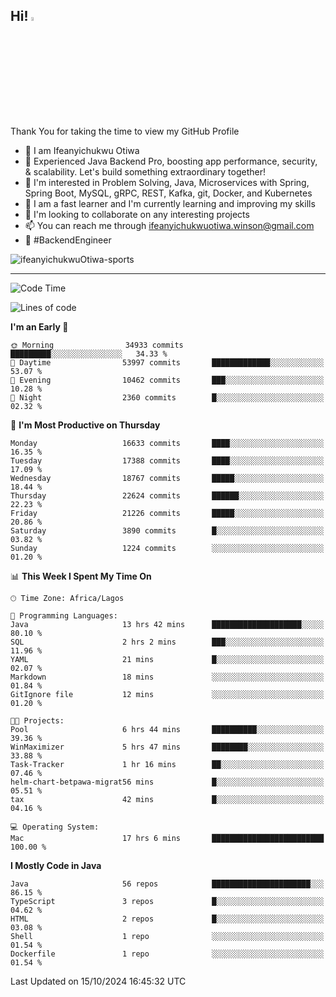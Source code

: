 <!-- BLOG-POST-LIST:START --><!-- BLOG-POST-LIST:END -->

## Hi! <img src="https://media.giphy.com/media/hvRJCLFzcasrR4ia7z/giphy.gif" width="4%"> 

Thank You for taking the time to view my GitHub Profile

- 👋 I am Ifeanyichukwu Otiwa
- 🚀 Experienced Java Backend Pro, boosting app performance, security, & scalability. Let's build something extraordinary together!
- 👀 I'm interested in Problem Solving, Java, Microservices with Spring, Spring Boot, MySQL, gRPC, REST, Kafka, git, Docker, and Kubernetes
- 🌱 I am a fast learner and I'm currently learning and improving my skills
- 💞️ I'm looking to collaborate on any interesting projects
- 📫 You can reach me through ifeanyichukwuotiwa.winson@gmail.com
- 🚀 #BackendEngineer

<p align="left" marginTop="10px"> <img src="https://komarev.com/ghpvc/?username=ifeanyichukwuOtiwa-sports&label=Profile%20views&color=0e75b6&style=for-the-badge" alt="ifeanyichukwuOtiwa-sports" /> </p>

***

<!--START_SECTION:waka-->
![Code Time](http://img.shields.io/badge/Code%20Time-2%2C984%20hrs%2044%20mins-blue)

![Lines of code](https://img.shields.io/badge/From%20Hello%20World%20I%27ve%20Written-24.6%20million%20lines%20of%20code-blue)

**I'm an Early 🐤** 

```text
🌞 Morning                34933 commits       █████████░░░░░░░░░░░░░░░░   34.33 % 
🌆 Daytime                53997 commits       █████████████░░░░░░░░░░░░   53.07 % 
🌃 Evening                10462 commits       ███░░░░░░░░░░░░░░░░░░░░░░   10.28 % 
🌙 Night                  2360 commits        █░░░░░░░░░░░░░░░░░░░░░░░░   02.32 % 
```
📅 **I'm Most Productive on Thursday** 

```text
Monday                   16633 commits       ████░░░░░░░░░░░░░░░░░░░░░   16.35 % 
Tuesday                  17388 commits       ████░░░░░░░░░░░░░░░░░░░░░   17.09 % 
Wednesday                18767 commits       █████░░░░░░░░░░░░░░░░░░░░   18.44 % 
Thursday                 22624 commits       ██████░░░░░░░░░░░░░░░░░░░   22.23 % 
Friday                   21226 commits       █████░░░░░░░░░░░░░░░░░░░░   20.86 % 
Saturday                 3890 commits        █░░░░░░░░░░░░░░░░░░░░░░░░   03.82 % 
Sunday                   1224 commits        ░░░░░░░░░░░░░░░░░░░░░░░░░   01.20 % 
```


📊 **This Week I Spent My Time On** 

```text
🕑︎ Time Zone: Africa/Lagos

💬 Programming Languages: 
Java                     13 hrs 42 mins      ████████████████████░░░░░   80.10 % 
SQL                      2 hrs 2 mins        ███░░░░░░░░░░░░░░░░░░░░░░   11.96 % 
YAML                     21 mins             █░░░░░░░░░░░░░░░░░░░░░░░░   02.07 % 
Markdown                 18 mins             ░░░░░░░░░░░░░░░░░░░░░░░░░   01.84 % 
GitIgnore file           12 mins             ░░░░░░░░░░░░░░░░░░░░░░░░░   01.20 % 

🐱‍💻 Projects: 
Pool                     6 hrs 44 mins       ██████████░░░░░░░░░░░░░░░   39.36 % 
WinMaximizer             5 hrs 47 mins       ████████░░░░░░░░░░░░░░░░░   33.88 % 
Task-Tracker             1 hr 16 mins        ██░░░░░░░░░░░░░░░░░░░░░░░   07.46 % 
helm-chart-betpawa-migrat56 mins             █░░░░░░░░░░░░░░░░░░░░░░░░   05.51 % 
tax                      42 mins             █░░░░░░░░░░░░░░░░░░░░░░░░   04.16 % 

💻 Operating System: 
Mac                      17 hrs 6 mins       █████████████████████████   100.00 % 
```

**I Mostly Code in Java** 

```text
Java                     56 repos            ██████████████████████░░░   86.15 % 
TypeScript               3 repos             █░░░░░░░░░░░░░░░░░░░░░░░░   04.62 % 
HTML                     2 repos             █░░░░░░░░░░░░░░░░░░░░░░░░   03.08 % 
Shell                    1 repo              ░░░░░░░░░░░░░░░░░░░░░░░░░   01.54 % 
Dockerfile               1 repo              ░░░░░░░░░░░░░░░░░░░░░░░░░   01.54 % 
```




 Last Updated on 15/10/2024 16:45:32 UTC
<!--END_SECTION:waka-->

<!--
<p align="center">
![trophy](https://github-profile-trophy.vercel.app/?username=ifeanyichukwuOtiwa-sports&theme=onedark) (https://github.com/ryo-ma/github-profile-trophy)
</p>
-->

<!---
ifeanyi-otiwa/ifeanyi-otiwa is a ✨ special ✨ repository because its `README.md` (this file) appears on your GitHub profile.
You can click the Preview link to take a look at your changes.
--->
